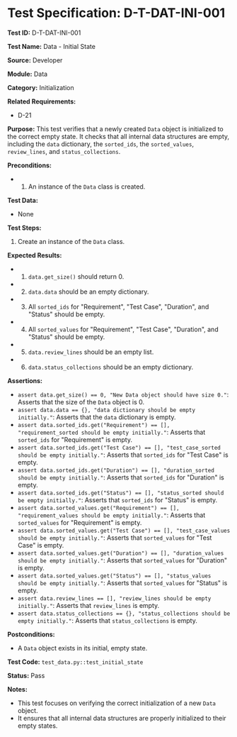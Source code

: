 # Test Specification: D-T-DAT-INI-001

**Test ID:** D-T-DAT-INI-001

**Test Name:** Data - Initial State

**Source:** Developer

**Module:** Data

**Category:** Initialization

**Related Requirements:**

*   D-21

**Purpose:**
This test verifies that a newly created `Data` object is initialized to the correct empty state. It checks that all internal data structures are empty, including the `data` dictionary, the `sorted_ids`, the `sorted_values`, `review_lines`, and `status_collections`.

**Preconditions:**

*   1) An instance of the `Data` class is created.

**Test Data:**

*   None

**Test Steps:**

1.  Create an instance of the `Data` class.

**Expected Results:**

*   1) `data.get_size()` should return 0.
*   2) `data.data` should be an empty dictionary.
*   3) All `sorted_ids` for "Requirement", "Test Case", "Duration", and "Status" should be empty.
*   4) All `sorted_values` for "Requirement", "Test Case", "Duration", and "Status" should be empty.
*   5) `data.review_lines` should be an empty list.
*   6) `data.status_collections` should be an empty dictionary.

**Assertions:**

*   `assert data.get_size() == 0, "New Data object should have size 0."`: Asserts that the size of the `Data` object is 0.
*   `assert data.data == {}, "data dictionary should be empty initially."`: Asserts that the `data` dictionary is empty.
*   `assert data.sorted_ids.get("Requirement") == [], "requirement_sorted should be empty initially."`: Asserts that `sorted_ids` for "Requirement" is empty.
*   `assert data.sorted_ids.get("Test Case") == [], "test_case_sorted should be empty initially."`: Asserts that `sorted_ids` for "Test Case" is empty.
*   `assert data.sorted_ids.get("Duration") == [], "duration_sorted should be empty initially."`: Asserts that `sorted_ids` for "Duration" is empty.
*   `assert data.sorted_ids.get("Status") == [], "status_sorted should be empty initially."`: Asserts that `sorted_ids` for "Status" is empty.
*   `assert data.sorted_values.get("Requirement") == [], "requirement_values should be empty initially."`: Asserts that `sorted_values` for "Requirement" is empty.
*   `assert data.sorted_values.get("Test Case") == [], "test_case_values should be empty initially."`: Asserts that `sorted_values` for "Test Case" is empty.
*   `assert data.sorted_values.get("Duration") == [], "duration_values should be empty initially."`: Asserts that `sorted_values` for "Duration" is empty.
*   `assert data.sorted_values.get("Status") == [], "status_values should be empty initially."`: Asserts that `sorted_values` for "Status" is empty.
*   `assert data.review_lines == [], "review_lines should be empty initially."`: Asserts that `review_lines` is empty.
*   `assert data.status_collections == {}, "status_collections should be empty initially."`: Asserts that `status_collections` is empty.

**Postconditions:**

*   A `Data` object exists in its initial, empty state.

**Test Code:** `test_data.py::test_initial_state`

**Status:** Pass

**Notes:**

*   This test focuses on verifying the correct initialization of a new `Data` object.
*   It ensures that all internal data structures are properly initialized to their empty states.
